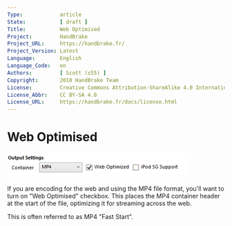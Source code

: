 ```yaml
---
Type:            article
State:           [ draft ]
Title:           Web Optimised
Project:         HandBrake
Project_URL:     https://handbrake.fr/
Project_Version: Latest
Language:        English
Language_Code:   en
Authors:         [ Scott (s55) ]
Copyright:       2018 HandBrake Team
License:         Creative Commons Attribution-ShareAlike 4.0 International
License_Abbr:    CC BY-SA 4.0
License_URL:     https://handbrake.fr/docs/license.html
---
```


Web Optimised
=============================

![Web Optimised Checkbox](../../images/windows/web-optimised-1.0.0.png "Web Optimised Checkbox")

If you are encoding for the web and using the MP4 file format, you'll want to turn on "Web Optimised" checkbox.
This places the MP4 container header at the start of the file, optimizing it for streaming across the web.

This is often referred to as MP4 "Fast Start".
